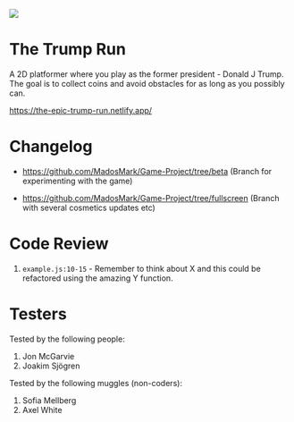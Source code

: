 ![](https://c.tenor.com/zuCNy8k4DFAAAAAd/ugh-donald-trump.gif)

# The Trump Run

A 2D platformer where you play as the former president - Donald J Trump.
The goal is to collect coins and avoid obstacles for as long as you possibly can.

https://the-epic-trump-run.netlify.app/

# Changelog

- https://github.com/MadosMark/Game-Project/tree/beta
  (Branch for experimenting with the game)

- https://github.com/MadosMark/Game-Project/tree/fullscreen
  (Branch with several cosmetics updates etc)

# Code Review

1. `example.js:10-15` - Remember to think about X and this could be refactored using the amazing Y function.

# Testers

Tested by the following people:

1. Jon McGarvie
2. Joakim Sjögren

Tested by the following muggles (non-coders):

1. Sofia Mellberg
2. Axel White
